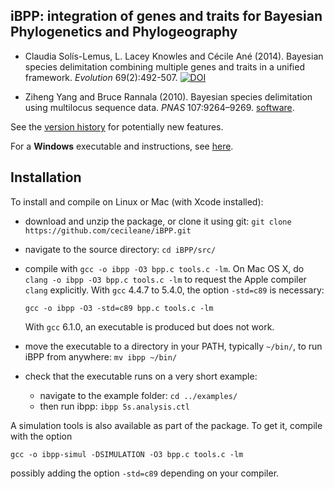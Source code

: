iBPP: integration of genes and traits for Bayesian Phylogenetics and Phylogeography
-------

- Claudia Solís-Lemus, L. Lacey Knowles and Cécile Ané (2014). 
Bayesian species delimitation combining multiple genes and traits in a unified framework. 
*Evolution* 69(2):492-507.
[![DOI](https://zenodo.org/badge/DOI/10.5281/zenodo.12927.svg)](https://doi.org/10.5281/zenodo.12927)

- Ziheng Yang and Bruce Rannala (2010). 
Bayesian species delimitation using multilocus sequence data. 
*PNAS* 107:9264–9269. [software](http://abacus.gene.ucl.ac.uk/software/).


See the [version history](versionHistory.txt)
for potentially new features.

For a **Windows** executable and instructions, see [here](man/winexe.md).

## Installation

To install and compile on Linux or Mac (with Xcode installed):

- download and unzip the package, or clone it using git:
  `git clone https://github.com/cecileane/iBPP.git`
- navigate to the source directory: `cd iBPP/src/`
- compile with
  `gcc -o ibpp -O3 bpp.c tools.c -lm`.
  On Mac OS X, do
  `clang -o ibpp -O3 bpp.c tools.c -lm`
  to request the Apple compiler `clang` explicitly.
  With `gcc` 4.4.7 to 5.4.0, the option `-std=c89` is necessary:

  `gcc -o ibpp -O3 -std=c89 bpp.c tools.c -lm`

  With `gcc` 6.1.0, an executable is produced but does not work.

- move the executable to a directory in your PATH, typically `~/bin/`,
  to run iBPP from anywhere: `mv ibpp ~/bin/`
- check that the executable runs on a very short example:
  * navigate to the example folder: `cd ../examples/`
  * then run ibpp: `ibpp 5s.analysis.ctl`

A simulation tools is also available as part of the package.
To get it, compile with the option

`gcc -o ibpp-simul -DSIMULATION -O3 bpp.c tools.c -lm`

possibly adding the option `-std=c89` depending on your compiler.
